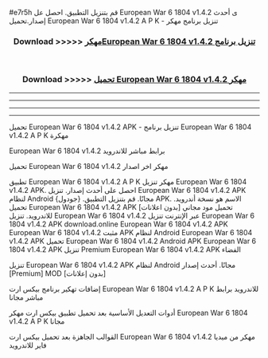 #e7r5h قم بتنزيل التطبيق. احصل عل European War 6 1804 v1.4.2 ى أحدث إصدار.تحميل European War 6 1804 v1.4.2 A P K - تنزيل برنامج مهكر



<div align="center">
<h3>Download >>>>> <a href="https://ar-sites.web.app/?ar= European War 6 1804 v1.4.2">مهكرEuropean War 6 1804 v1.4.2 تنزيل برنامج</a></h3><br>

<h3>Download >>>>> <a href="https://ar-sites.web.app/?ar= European War 6 1804 v1.4.2">تحميل European War 6 1804 v1.4.2 مهكر</a></h3>
</div>


----------------------------------------------------------

----------------------------------------------------------

----------------------------------------------------------

----------------------------------------------------------


تحميل European War 6 1804 v1.4.2 APK - تنزيل برنامج European War 6 1804 v1.4.2 A P K مهكرة

European War 6 1804 v1.4.2 برابط مباشر للاندرويد

تحميل European War 6 1804 v1.4.2 مهكر اخر اصدار

تطبيق European War 6 1804 v1.4.2 A P K مهكر
تنزيل European War 6 1804 v1.4.2 APK. احصل على أحدث إصدار.
تنزيل European War 6 1804 v1.4.2 APK لنظام Android مجانًا.
قم بتنزيل التطبيق. {جودول} APK. الاسم هو نسخة أندرويد.
تحميل European War 6 1804 v1.4.2 APK [بدون اعلانات]
تحميل مود مجاني للاندرويد.
تنزيل European War 6 1804 v1.4.2 عبر الإنترنت
تنزيل European War 6 1804 v1.4.2 APK
download.online European War 6 1804 v1.4.2 APK
European War 6 1804 v1.4.2 مثبت APK لنظام Android
European War 6 1804 v1.4.2 APK
تحميل European War 6 1804 v1.4.2 Android APK
European War 6 1804 v1.4.2 APK تنزيل Premium
European War 6 1804 v1.4.2 APK الفضاء

تنزيل European War 6 1804 v1.4.2 APK لنظام Android مجانًا. أحدث إصدار [Premium] MOD [بدون إعلانات]

إضافات تهكير برنامج بيكس ارت European War 6 1804 v1.4.2 A P K للاندرويد برابط مباشر مجانا

أدوات التعديل الأساسية بعد تحميل تطبيق بيكس ارت مهكر European War 6 1804 v1.4.2 A P K مجانا

القوالب الجاهزة بعد تحميل بيكس ارت European War 6 1804 v1.4.2 مهكر من ميديا فاير للاندرويد



